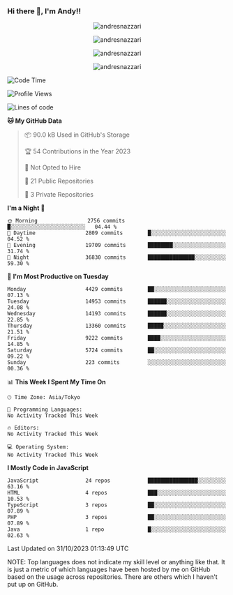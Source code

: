 ### Hi there 👋, I'm Andy!!

<p align="center" >
  <img src="https://github-profile-trophy.vercel.app/?username=AndresNazzari&theme=dracula&column=-1" alt="andresnazzari"/>
</p>

<p align="center">
  <img  src="https://github-readme-stats.vercel.app/api?username=AndresNazzari&count_private=true&show_icons=true&theme=dracula" alt="andresnazzari"/>
</p>
<p align="center">
  <img  src="https://github-readme-stats.vercel.app/api/top-langs/?username=AndresNazzari&layout=compact" alt="andresnazzari"/>
</p>
<p align="center" >
  <img src="https://github-readme-stats.vercel.app/api/wakatime?username=AndresNazzari" alt="andresnazzari"/>
</p>

<!--START_SECTION:waka-->
![Code Time](http://img.shields.io/badge/Code%20Time-966%20hrs%209%20mins-blue)

![Profile Views](http://img.shields.io/badge/Profile%20Views-0-blue)

![Lines of code](https://img.shields.io/badge/From%20Hello%20World%20I%27ve%20Written-14.2%20million%20lines%20of%20code-blue)

**🐱 My GitHub Data** 

> 📦 90.0 kB Used in GitHub's Storage 
 > 
> 🏆 54 Contributions in the Year 2023
 > 
> 🚫 Not Opted to Hire
 > 
> 📜 21 Public Repositories 
 > 
> 🔑 3 Private Repositories 
 > 
**I'm a Night 🦉** 

```text
🌞 Morning                2756 commits        █░░░░░░░░░░░░░░░░░░░░░░░░   04.44 % 
🌆 Daytime                2809 commits        █░░░░░░░░░░░░░░░░░░░░░░░░   04.52 % 
🌃 Evening                19709 commits       ████████░░░░░░░░░░░░░░░░░   31.74 % 
🌙 Night                  36830 commits       ███████████████░░░░░░░░░░   59.30 % 
```
📅 **I'm Most Productive on Tuesday** 

```text
Monday                   4429 commits        ██░░░░░░░░░░░░░░░░░░░░░░░   07.13 % 
Tuesday                  14953 commits       ██████░░░░░░░░░░░░░░░░░░░   24.08 % 
Wednesday                14193 commits       ██████░░░░░░░░░░░░░░░░░░░   22.85 % 
Thursday                 13360 commits       █████░░░░░░░░░░░░░░░░░░░░   21.51 % 
Friday                   9222 commits        ████░░░░░░░░░░░░░░░░░░░░░   14.85 % 
Saturday                 5724 commits        ██░░░░░░░░░░░░░░░░░░░░░░░   09.22 % 
Sunday                   223 commits         ░░░░░░░░░░░░░░░░░░░░░░░░░   00.36 % 
```


📊 **This Week I Spent My Time On** 

```text
🕑︎ Time Zone: Asia/Tokyo

💬 Programming Languages: 
No Activity Tracked This Week

🔥 Editors: 
No Activity Tracked This Week

💻 Operating System: 
No Activity Tracked This Week
```

**I Mostly Code in JavaScript** 

```text
JavaScript               24 repos            ████████████████░░░░░░░░░   63.16 % 
HTML                     4 repos             ███░░░░░░░░░░░░░░░░░░░░░░   10.53 % 
TypeScript               3 repos             ██░░░░░░░░░░░░░░░░░░░░░░░   07.89 % 
PHP                      3 repos             ██░░░░░░░░░░░░░░░░░░░░░░░   07.89 % 
Java                     1 repo              █░░░░░░░░░░░░░░░░░░░░░░░░   02.63 % 
```




 Last Updated on 31/10/2023 01:13:49 UTC
<!--END_SECTION:waka-->

NOTE: Top languages does not indicate my skill level or anything like that. It is just a metric of which languages have been hosted by me on GitHub based on the usage across repositories. There are others which I haven't put up on GitHub.

<!-- Here are some ideas to get you started:

-   🔭 I’m currently working on ...
-   🌱 I’m currently learning ...
-   👯 I’m looking to collaborate on ...
-   🤔 I’m looking for help with ...
-   💬 Ask me about ...
-   📫 How to reach me: ...
-   😄 Pronouns: ...
-   ⚡ Fun fact: ... -->
